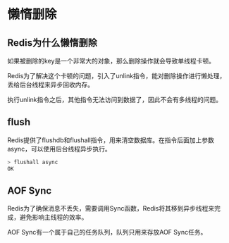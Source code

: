 # 懒惰删除

## Redis为什么懒惰删除
如果被删除的key是一个非常大的对象，那么删除操作就会导致单线程卡顿。

Redis为了解决这个卡顿的问题，引入了unlink指令，能对删除操作进行懒处理，丢给后台线程来异步回收内存。

执行unlink指令之后，其他指令无法访问到数据了，因此不会有多线程的问题。

## flush
Redis提供了flushdb和flushall指令，用来清空数据库。在指令后面加上参数async，可以使用后台线程异步执行。
```java
> flushall async
OK
```

## AOF Sync
Redis为了确保消息不丢失，需要调用Sync函数，Redis将其移到异步线程来完成，避免影响主线程的效率。

AOF Sync有一个属于自己的任务队列，队列只用来存放AOF Sync任务。
